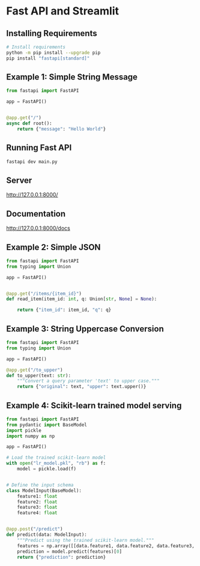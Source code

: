 # Fast API and Streamlit

## Installing Requirements
```bash
# Install requirements
python -m pip install --upgrade pip
pip install "fastapi[standard]"
```

## Example 1: Simple String Message
```python
from fastapi import FastAPI

app = FastAPI()


@app.get("/")
async def root():
    return {"message": "Hello World"}
```

## Running Fast API
```bash
fastapi dev main.py
```

## Server
http://127.0.0.1:8000/

## Documentation
http://127.0.0.1:8000/docs



## Example 2: Simple JSON
```python
from fastapi import FastAPI
from typing import Union

app = FastAPI()


@app.get("/items/{item_id}")
def read_item(item_id: int, q: Union[str, None] = None):

    return {"item_id": item_id, "q": q}
```

## Example 3: String Uppercase Conversion
```python
from fastapi import FastAPI
from typing import Union

app = FastAPI()

@app.get("/to_upper")
def to_upper(text: str):
    """Convert a query parameter 'text' to upper case."""
    return {"original": text, "upper": text.upper()}
```

## Example 4: Scikit-learn trained model serving
```python
from fastapi import FastAPI
from pydantic import BaseModel
import pickle
import numpy as np

app = FastAPI()

# Load the trained scikit-learn model
with open("lr_model.pkl", "rb") as f:
    model = pickle.load(f)


# Define the input schema
class ModelInput(BaseModel):
    feature1: float
    feature2: float
    feature3: float
    feature4: float


@app.post("/predict")
def predict(data: ModelInput):
    """Predict using the trained scikit-learn model."""
    features = np.array([[data.feature1, data.feature2, data.feature3, data.feature4]])
    prediction = model.predict(features)[0]
    return {"prediction": prediction}

```






